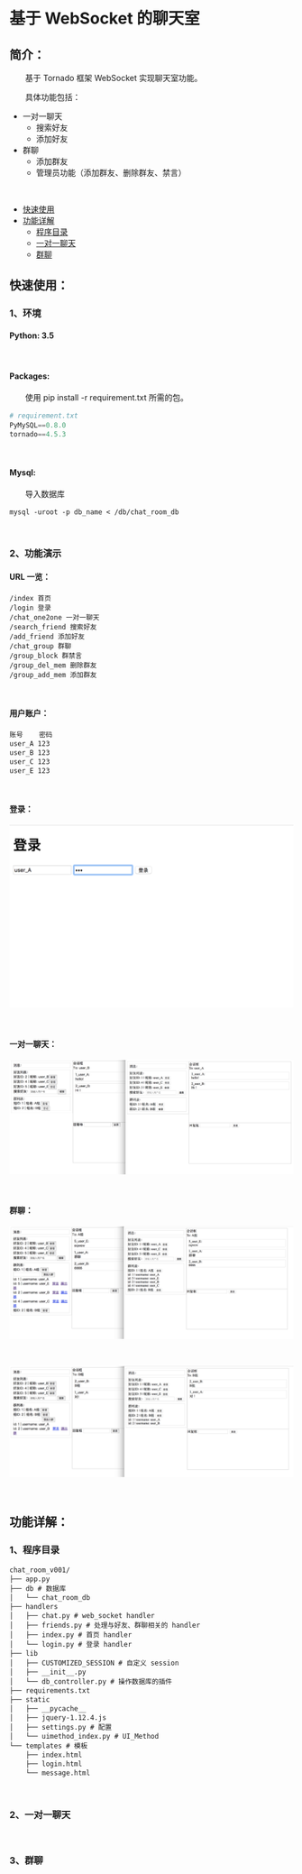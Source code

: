 # 基于 WebSocket 的聊天室

## 简介：

&emsp;&emsp;基于 Tornado 框架 WebSocket 实现聊天室功能。

&emsp;&emsp;具体功能包括：

- 一对一聊天
  - 搜索好友
  - 添加好友
- 群聊
  - 添加群友
  - 管理员功能（添加群友、删除群友、禁言）

<br>

- [快速使用](#1)
- [功能详解](#2)
  - [程序目录](#2_1)
  - [一对一聊天](#2_2)
  - [群聊](#2_3)



## <a id='1'>快速使用</a>：

### 1、环境

#### Python: 3.5

<br>

#### Packages:

&emsp;&emsp;使用 pip install -r requirement.txt 所需的包。

```python
# requirement.txt
PyMySQL==0.8.0
tornado==4.5.3
```

<br>

#### Mysql:

&emsp;&emsp;导入数据库

````mysql
mysql -uroot -p db_name < /db/chat_room_db
````

<br>

### 2、功能演示

#### URL 一览：

````
/index 首页
/login 登录
/chat_one2one 一对一聊天
/search_friend 搜索好友
/add_friend 添加好友
/chat_group 群聊
/group_block 群禁言
/group_del_mem 删除群友
/group_add_mem 添加群友
````

<br>

#### 用户账户：

````
账号    密码
user_A 123
user_B 123
user_C 123
user_E 123
````

<br>

#### 登录：

![](https://github.com/MMingLeung/Markdown-Picture/blob/master/chat_room/login.png?raw=true)

<br>

#### 一对一聊天：

![](https://github.com/MMingLeung/Markdown-Picture/blob/master/chat_room/one2one.png?raw=true)

<br>

#### 群聊：

![](https://github.com/MMingLeung/Markdown-Picture/blob/master/chat_room/group.png?raw=true)

<br>

![](https://github.com/MMingLeung/Markdown-Picture/blob/master/chat_room/group2.png?raw=true)



<br>

## <a id='2'>功能详解</a>：

### 1、<a id='2_1'>程序目录</a>

````
chat_room_v001/
├── app.py
├── db # 数据库
│   └── chat_room_db
├── handlers 
│   ├── chat.py # web_socket handler
│   ├── friends.py # 处理与好友、群聊相关的 handler
│   ├── index.py # 首页 handler
│   └── login.py # 登录 handler
├── lib
│   ├── CUSTOMIZED_SESSION # 自定义 session
│   ├── __init__.py
│   └── db_controller.py # 操作数据库的插件
├── requirements.txt
├── static
│   ├── __pycache__
│   ├── jquery-1.12.4.js
│   ├── settings.py # 配置
│   └── uimethod_index.py # UI_Method 
└── templates # 模板
    ├── index.html
    ├── login.html
    └── message.html
````

<br>

### 2、<a id='2_2'>一对一聊天</a>

<br>

### 3、<a id='2_3'>群聊</a>



